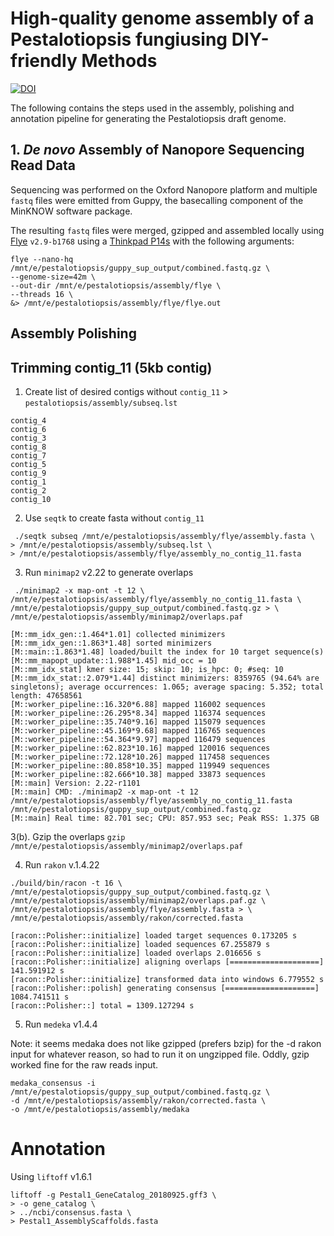 # High-quality genome assembly of a Pestalotiopsis fungiusing DIY-friendly Methods

[![DOI](https://zenodo.org/badge/406962936.svg)](https://zenodo.org/badge/latestdoi/406962936)

The following contains the steps used in the assembly, polishing and annotation pipeline for generating the Pestalotiopsis draft genome. 

## 1. _De novo_ Assembly of Nanopore Sequencing Read Data
Sequencing was performed on the Oxford Nanopore platform and multiple `fastq` files were emitted from Guppy, the basecalling component of the MinKNOW software package.

The resulting `fastq` files were merged, gzipped and assembled locally using [Flye](https://github.com/fenderglass/Flye) `v2.9-b1768` using a [Thinkpad P14s](https://www.lenovo.com/us/en/p/laptops/thinkpad/thinkpadp/p14s-amd-g1/22wsp144sa1?orgRef=https%253A%252F%252Fduckduckgo.com%252F) with the following arguments:

```
flye --nano-hq /mnt/e/pestalotiopsis/guppy_sup_output/combined.fastq.gz \
--genome-size=42m \
--out-dir /mnt/e/pestalotiopsis/assembly/flye \
--threads 16 \
&> /mnt/e/pestalotiopsis/assembly/flye/flye.out
```

## Assembly Polishing 


##  Trimming contig_11 (5kb contig)
1. Create list of desired contigs without `contig_11` > `pestalotiopsis/assembly/subseq.lst`
```
contig_4
contig_6
contig_3
contig_8
contig_7
contig_5
contig_9
contig_1
contig_2
contig_10
```
2. Use `seqtk` to create fasta without `contig_11`
```
 ./seqtk subseq /mnt/e/pestalotiopsis/assembly/flye/assembly.fasta \
> /mnt/e/pestalotiopsis/assembly/subseq.lst \
> /mnt/e/pestalotiopsis/assembly/flye/assembly_no_contig_11.fasta
```

3. Run `minimap2` v2.22 to generate overlaps
```
 ./minimap2 -x map-ont -t 12 \
/mnt/e/pestalotiopsis/assembly/flye/assembly_no_contig_11.fasta \
/mnt/e/pestalotiopsis/guppy_sup_output/combined.fastq.gz > \
/mnt/e/pestalotiopsis/assembly/minimap2/overlaps.paf

[M::mm_idx_gen::1.464*1.01] collected minimizers
[M::mm_idx_gen::1.863*1.48] sorted minimizers
[M::main::1.863*1.48] loaded/built the index for 10 target sequence(s)
[M::mm_mapopt_update::1.988*1.45] mid_occ = 10
[M::mm_idx_stat] kmer size: 15; skip: 10; is_hpc: 0; #seq: 10
[M::mm_idx_stat::2.079*1.44] distinct minimizers: 8359765 (94.64% are singletons); average occurrences: 1.065; average spacing: 5.352; total length: 47658561
[M::worker_pipeline::16.320*6.88] mapped 116002 sequences
[M::worker_pipeline::26.295*8.34] mapped 116374 sequences
[M::worker_pipeline::35.740*9.16] mapped 115079 sequences
[M::worker_pipeline::45.169*9.68] mapped 116765 sequences
[M::worker_pipeline::54.364*9.97] mapped 116479 sequences
[M::worker_pipeline::62.823*10.16] mapped 120016 sequences
[M::worker_pipeline::72.128*10.26] mapped 117458 sequences
[M::worker_pipeline::80.858*10.35] mapped 119949 sequences
[M::worker_pipeline::82.666*10.38] mapped 33873 sequences
[M::main] Version: 2.22-r1101
[M::main] CMD: ./minimap2 -x map-ont -t 12 /mnt/e/pestalotiopsis/assembly/flye/assembly_no_contig_11.fasta /mnt/e/pestalotiopsis/guppy_sup_output/combined.fastq.gz
[M::main] Real time: 82.701 sec; CPU: 857.953 sec; Peak RSS: 1.375 GB
```

3(b). Gzip the overlaps
`gzip /mnt/e/pestalotiopsis/assembly/minimap2/overlaps.paf`

4. Run `rakon` v.1.4.22
```
./build/bin/racon -t 16 \
/mnt/e/pestalotiopsis/guppy_sup_output/combined.fastq.gz \
/mnt/e/pestalotiopsis/assembly/minimap2/overlaps.paf.gz \
/mnt/e/pestalotiopsis/assembly/flye/assembly.fasta > \
/mnt/e/pestalotiopsis/assembly/rakon/corrected.fasta

[racon::Polisher::initialize] loaded target sequences 0.173205 s
[racon::Polisher::initialize] loaded sequences 67.255879 s
[racon::Polisher::initialize] loaded overlaps 2.016656 s
[racon::Polisher::initialize] aligning overlaps [====================] 141.591912 s
[racon::Polisher::initialize] transformed data into windows 6.779552 s
[racon::Polisher::polish] generating consensus [====================] 1084.741511 s
[racon::Polisher::] total = 1309.127294 s
```

5. Run `medeka` v1.4.4

Note: it seems medaka does not like gzipped (prefers bzip) for the -d rakon input for whatever reason, so had to run it on ungzipped file. Oddly, gzip worked fine for the raw reads input.

```
medaka_consensus -i /mnt/e/pestalotiopsis/guppy_sup_output/combined.fastq.gz \                    
-d /mnt/e/pestalotiopsis/assembly/rakon/corrected.fasta \
-o /mnt/e/pestalotiopsis/assembly/medaka
```

# Annotation
Using `liftoff` v1.6.1

```
liftoff -g Pestal1_GeneCatalog_20180925.gff3 \
> -o gene_catalog \
> ../ncbi/consensus.fasta \
> Pestal1_AssemblyScaffolds.fasta
```
